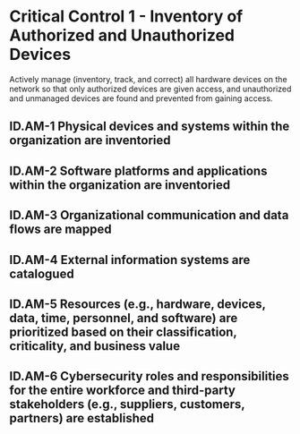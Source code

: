 # Critical Control 1 - Inventory of Authorized and Unauthorized Devices 
Actively manage (inventory, track, and correct) all hardware devices on the network so that only authorized devices are given access, and unauthorized and unmanaged devices are found and prevented from gaining access.

## ID.AM-1 Physical devices and systems within the organization are inventoried
## ID.AM-2 Software platforms and applications within the organization are inventoried
## ID.AM-3 Organizational communication and data flows are mapped
## ID.AM-4 External information systems are catalogued
## ID.AM-5 Resources (e.g., hardware, devices, data, time, personnel, and software) are prioritized based on their classification, criticality, and business value
## ID.AM-6 Cybersecurity roles and responsibilities for the entire workforce and third-party stakeholders (e.g., suppliers, customers, partners) are established

